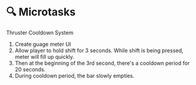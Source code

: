 # 🔍 Microtasks

Thruster Cooldown System
1. Create guage meter UI
2. Allow player to hold shift for 3 seconds. While shift is being pressed, meter will fill up quickly.
3. Then at the beginning of the 3rd second, there's a cooldown period for 20 seconds.
3. During cooldown period, the bar slowly empties.

<br />
